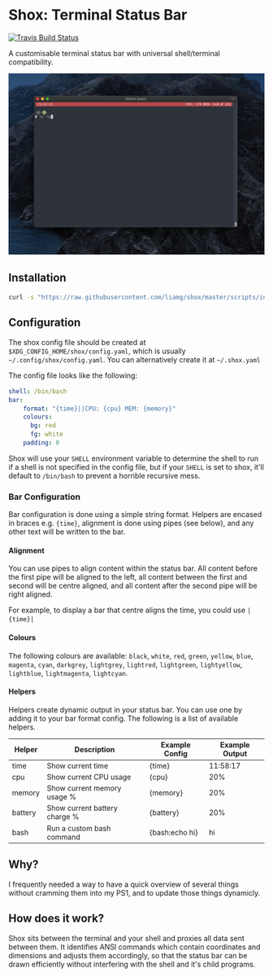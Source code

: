 # Shox: Terminal Status Bar

[![Travis Build Status](https://travis-ci.org/liamg/shox.svg?branch=master)](https://travis-ci.org/liamg/shox)

A customisable terminal status bar with universal shell/terminal compatibility.  

![](./screenshot.png)

## Installation

```bash
curl -s "https://raw.githubusercontent.com/liamg/shox/master/scripts/install.sh" | bash
```

## Configuration

The shox config file should be created at `$XDG_CONFIG_HOME/shox/config.yaml`, which is usually `~/.config/shox/config.yaml`. You can alternatively create it at `~/.shox.yaml`

The config file looks like the following:

```yaml
shell: /bin/bash
bar:
    format: "{time}||CPU: {cpu} MEM: {memory}"
    colours: 
      bg: red
      fg: white
    padding: 0
```

Shox will use your `SHELL` environment variable to determine the shell to run if a shell is not specified in the config file, but if your `SHELL` is set to shox, it'll default to `/bin/bash` to prevent a horrible recursive mess.

### Bar Configuration

Bar configuration is done using a simple string format. Helpers are encased in braces e.g. `{time}`, alignment is done using pipes (see below), and any other text will be written to the bar.

#### Alignment

You can use pipes to align content within the status bar. All content before the first pipe will be aligned to the left, all content between the first and second will be centre aligned, and all content after the second pipe will be right aligned.

For example, to display a bar that centre aligns the time, you could use `|{time}|` 

#### Colours

The following colours are available: `black`, `white`, `red`, `green`, `yellow`, `blue`, `magenta`, `cyan`,  `darkgrey`, `lightgrey`, `lightred`, `lightgreen`, `lightyellow`, `lightblue`, `lightmagenta`, `lightcyan`.

#### Helpers

Helpers create dynamic output in your status bar. You can use one by adding it to your bar format config. The following is a list of available helpers.

| Helper  | Description                   | Example Config | Example Output |
|---------|-------------------------------|----------------|----------------|
| time    | Show current time             | {time}         | 11:58:17       |
| cpu     | Show current CPU usage        | {cpu}          | 20%            |
| memory  | Show current memory usage %   | {memory}       | 20%            |
| battery | Show current battery charge % | {battery}      | 20%            |
| bash    | Run a custom bash command     | {bash:echo hi} | hi

## Why?

I frequently needed a way to have a quick overview of several things without cramming them into my PS1, and to update those things dynamicly.

## How does it work?

Shox sits between the terminal and your shell and proxies all data sent between them. It identifies ANSI commands which contain coordinates and dimensions and adjusts them accordingly, so that the status bar can be drawn efficiently without interfering with the shell and it's child programs.
